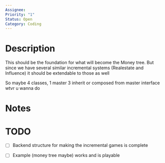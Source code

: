 ```yaml
---
Assignee:
Priority: "1"
Status: Open
Category: Coding
---
```


# Description

This should be the foundation for what will become the Money tree.
But since we have several similar incremental systems (Realestate and Influence) it should be extendable to those as well

So maybe 4 classes,
1 master
3 inherit or composed from master interface wtvr u wanna do

# Notes



# TODO

- [ ] Backend structure for making the incremental games is complete
- [ ] Example (money tree maybe) works and is playable



